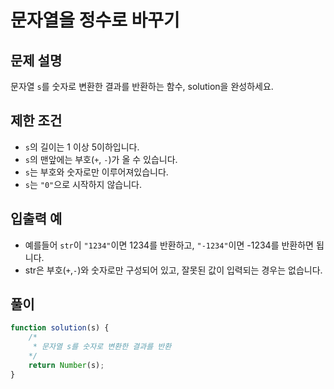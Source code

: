 # 문자열을 정수로 바꾸기

## 문제 설명
문자열 `s`를 숫자로 변환한 결과를 반환하는 함수, solution을 완성하세요.

## 제한 조건
- `s`의 길이는 1 이상 5이하입니다.
- `s`의 맨앞에는 부호(`+`, `-`)가 올 수 있습니다.
- `s`는 부호와 숫자로만 이루어져있습니다.
- `s`는 `"0"`으로 시작하지 않습니다.

## 입출력 예
- 예를들어 `str`이 `"1234"`이면 1234를 반환하고, `"-1234"`이면 -1234를 반환하면 됩니다.
- str은 부호(`+`,`-`)와 숫자로만 구성되어 있고, 잘못된 값이 입력되는 경우는 없습니다.


## 풀이
```js
function solution(s) {
    /*
     * 문자열 s를 숫자로 변환한 결과를 반환
    */
    return Number(s);
}
```
